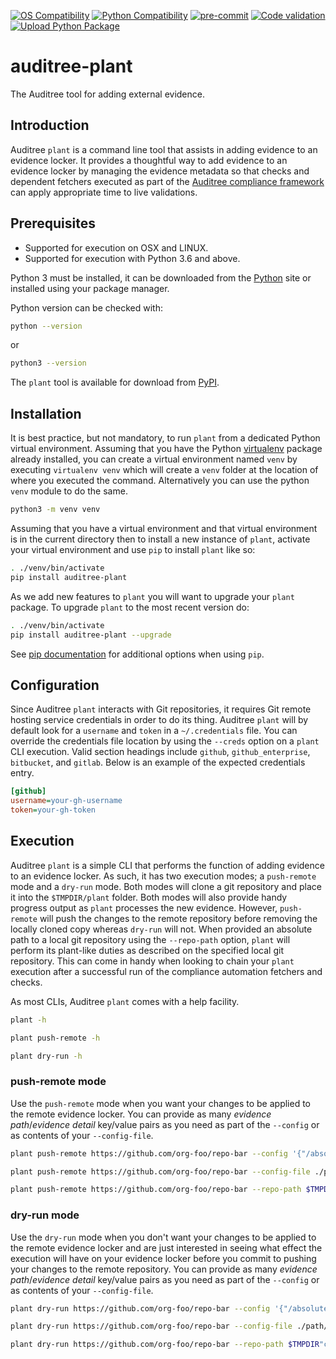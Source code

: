 [![OS Compatibility][platform-badge]](#prerequisites)
[![Python Compatibility][python-badge]][python-dl]
[![pre-commit][pre-commit-badge]][pre-commit]
[![Code validation](https://github.com/ComplianceAsCode/auditree-plant/workflows/format%20%7C%20lint%20%7C%20test/badge.svg)][lint-test]
[![Upload Python Package](https://github.com/ComplianceAsCode/auditree-plant/workflows/PyPI%20upload/badge.svg)][pypi-upload]

# auditree-plant

The Auditree tool for adding external evidence.

## Introduction

Auditree `plant` is a command line tool that assists in adding evidence to an
evidence locker.  It provides a thoughtful way to add evidence to an
evidence locker by managing the evidence metadata so that checks and dependent fetchers
executed as part of the [Auditree compliance framework][auditree-framework] can apply
appropriate time to live validations.

## Prerequisites

- Supported for execution on OSX and LINUX.
- Supported for execution with Python 3.6 and above.

Python 3 must be installed, it can be downloaded from the [Python][python-dl]
site or installed using your package manager.

Python version can be checked with:

```sh
python --version
```

or

```sh
python3 --version
```

The `plant` tool is available for download from [PyPI](https://pypi.org/project/auditree-plant/).

## Installation

It is best practice, but not mandatory, to run `plant` from a dedicated Python
virtual environment.  Assuming that you have the Python [virtualenv][virtual-env]
package already installed, you can create a virtual environment named `venv` by
executing `virtualenv venv` which will create a `venv` folder at the location of
where you executed the command.  Alternatively you can use the python `venv` module
to do the same.

```sh
python3 -m venv venv
```

Assuming that you have a virtual environment and that virtual environment is in
the current directory then to install a new instance of `plant`, activate
your virtual environment and use `pip` to install `plant` like so:

```sh
. ./venv/bin/activate
pip install auditree-plant
```

As we add new features to `plant` you will want to upgrade your `plant`
package.  To upgrade `plant` to the most recent version do:

```sh
. ./venv/bin/activate
pip install auditree-plant --upgrade
```

See [pip documentation][pip-docs] for additional options when using `pip`.

## Configuration

Since Auditree `plant` interacts with Git repositories, it requires Git remote
hosting service credentials in order to do its thing.  Auditree `plant` will by
default look for a `username` and `token` in a `~/.credentials` file.  You can
override the credentials file location by using the `--creds` option on a `plant`
CLI execution. Valid section headings include `github`, `github_enterprise`, `bitbucket`,
and `gitlab`.  Below is an example of the expected credentials entry.

```ini
[github]
username=your-gh-username
token=your-gh-token
```

## Execution

Auditree `plant` is a simple CLI that performs the function of adding evidence
to an evidence locker.  As such, it has two execution modes; a `push-remote` mode
and a `dry-run` mode.  Both modes will clone a git repository and place it into the
`$TMPDIR/plant` folder.  Both modes will also provide handy progress output as
`plant` processes the new evidence.  However, `push-remote` will push the changes
to the remote repository before removing the locally cloned copy whereas `dry-run`
will not.  When provided an absolute path to a local git repository using the
`--repo-path` option, `plant` will perform its plant-like duties as described
on the specified local git repository.  This can come in handy when looking to
chain your `plant` execution after a successful run of the compliance automation
fetchers and checks.

As most CLIs, Auditree `plant` comes with a help facility.

```sh
plant -h
```

```sh
plant push-remote -h
```

```sh
plant dry-run -h
```

### push-remote mode

Use the `push-remote` mode when you want your changes to be applied to the remote
evidence locker.  You can provide as many _evidence path_/_evidence detail_
key/value pairs as you need as part of the `--config` or as contents of your
`--config-file`.

```sh
plant push-remote https://github.com/org-foo/repo-bar --config '{"/absolute/path/to/my/evidence.ext":{"category":"foo"}}'
```

```sh
plant push-remote https://github.com/org-foo/repo-bar --config-file ./path/to/my/config_file.json
```

```sh
plant push-remote https://github.com/org-foo/repo-bar --repo-path $TMPDIR"compliance" --config-file ./path/to/my/config_file.json
```

### dry-run mode

Use the `dry-run` mode when you don't want your changes to be applied to the remote
evidence locker and are just interested in seeing what effect the execution will have
on your evidence locker before you commit to pushing your changes to the remote repository.
You can provide as many _evidence path_/_evidence detail_ key/value pairs as you
need as part of the `--config` or as contents of your `--config-file`.

```sh
plant dry-run https://github.com/org-foo/repo-bar --config '{"/absolute/path/to/my/evidence.ext":{"category":"foo"}}'
```

```sh
plant dry-run https://github.com/org-foo/repo-bar --config-file ./path/to/my/config_file.json
```

```sh
plant dry-run https://github.com/org-foo/repo-bar --repo-path $TMPDIR"compliance" --config-file ./path/to/my/config_file.json
```


[platform-badge]: https://img.shields.io/badge/platform-osx%20|%20linux-orange.svg
[python-badge]: https://img.shields.io/badge/python-v3.6+-blue.svg
[pre-commit-badge]: https://img.shields.io/badge/pre--commit-enabled-brightgreen?logo=pre-commit&logoColor=white
[python-dl]: https://www.python.org/downloads/
[pre-commit]: https://github.com/pre-commit/pre-commit
[pip-docs]: https://pip.pypa.io/en/stable/reference/pip/
[virtual-env]: https://pypi.org/project/virtualenv/
[auditree-framework]: https://github.com/ComplianceAsCode/auditree-framework
[lint-test]: https://github.com/ComplianceAsCode/auditree-plant/actions?query=workflow%3A%22format+%7C+lint+%7C+test%22
[pypi-upload]: https://github.com/ComplianceAsCode/auditree-plant/actions?query=workflow%3A%22PyPI+upload%22
